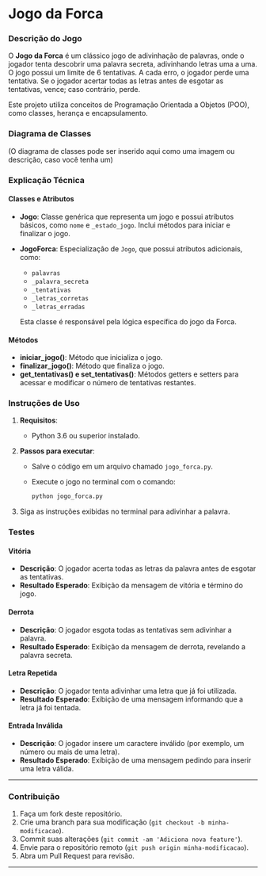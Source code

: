 # Jogo da Forca 

### Descrição do Jogo

O **Jogo da Forca** é um clássico jogo de adivinhação de palavras, onde o jogador tenta descobrir uma palavra secreta, adivinhando letras uma a uma. O jogo possui um limite de 6 tentativas. A cada erro, o jogador perde uma tentativa. Se o jogador acertar todas as letras antes de esgotar as tentativas, vence; caso contrário, perde.

Este projeto utiliza conceitos de Programação Orientada a Objetos (POO), como classes, herança e encapsulamento.

### Diagrama de Classes

(O diagrama de classes pode ser inserido aqui como uma imagem ou descrição, caso você tenha um)

### Explicação Técnica

#### Classes e Atributos

- **Jogo**: Classe genérica que representa um jogo e possui atributos básicos, como `nome` e `_estado_jogo`. Inclui métodos para iniciar e finalizar o jogo.
  
- **JogoForca**: Especialização de `Jogo`, que possui atributos adicionais, como:
  - `palavras`
  - `_palavra_secreta`
  - `_tentativas`
  - `_letras_corretas`
  - `_letras_erradas`

  Esta classe é responsável pela lógica específica do jogo da Forca.

#### Métodos

- **iniciar_jogo()**: Método que inicializa o jogo.
- **finalizar_jogo()**: Método que finaliza o jogo.
- **get_tentativas() e set_tentativas()**: Métodos getters e setters para acessar e modificar o número de tentativas restantes.

### Instruções de Uso

1. **Requisitos**:
   - Python 3.6 ou superior instalado.

2. **Passos para executar**:
   - Salve o código em um arquivo chamado `jogo_forca.py`.
   - Execute o jogo no terminal com o comando:

     ```bash
     python jogo_forca.py
     ```

3. Siga as instruções exibidas no terminal para adivinhar a palavra.

### Testes

#### Vitória

- **Descrição**: O jogador acerta todas as letras da palavra antes de esgotar as tentativas.
- **Resultado Esperado**: Exibição da mensagem de vitória e término do jogo.

#### Derrota

- **Descrição**: O jogador esgota todas as tentativas sem adivinhar a palavra.
- **Resultado Esperado**: Exibição da mensagem de derrota, revelando a palavra secreta.

#### Letra Repetida

- **Descrição**: O jogador tenta adivinhar uma letra que já foi utilizada.
- **Resultado Esperado**: Exibição de uma mensagem informando que a letra já foi tentada.

#### Entrada Inválida

- **Descrição**: O jogador insere um caractere inválido (por exemplo, um número ou mais de uma letra).
- **Resultado Esperado**: Exibição de uma mensagem pedindo para inserir uma letra válida.

---

### Contribuição

1. Faça um fork deste repositório.
2. Crie uma branch para sua modificação (`git checkout -b minha-modificacao`).
3. Commit suas alterações (`git commit -am 'Adiciona nova feature'`).
4. Envie para o repositório remoto (`git push origin minha-modificacao`).
5. Abra um Pull Request para revisão.

---
